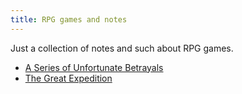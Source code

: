 ```yaml
---
title: RPG games and notes
---
```


Just a collection of notes and such about RPG games.

* [A Series of Unfortunate Betrayals](games/corgi)
* [The Great Expedition](games/the-great-expedition)
